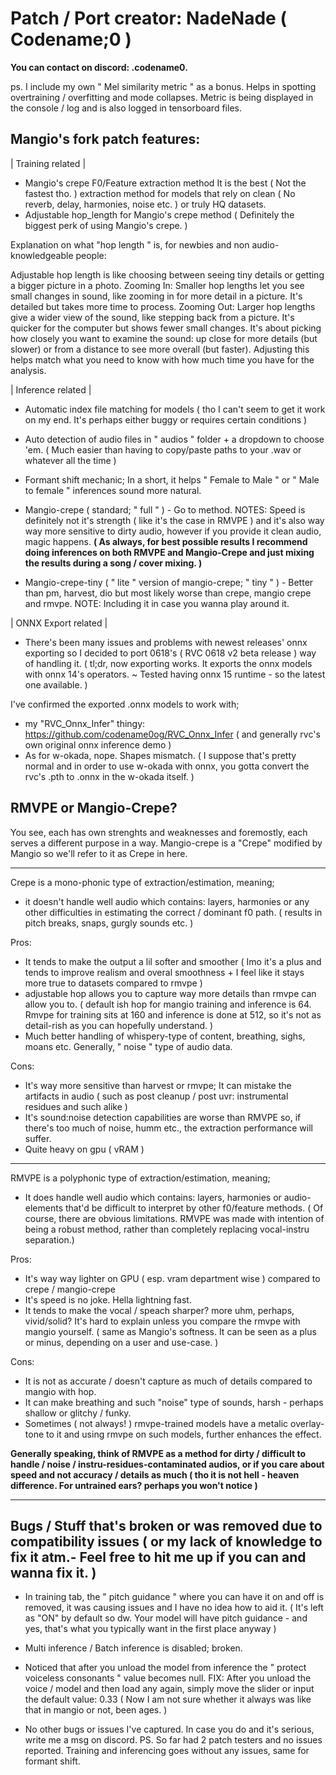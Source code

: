 # Patch / Port creator:   NadeNade ( Codename;0 )
**You can contact on discord:    .codename0.**

ps. I include my own " Mel similarity metric " as a bonus. Helps in spotting overtraining / overfitting and mode collapses.
Metric is being displayed in the console / log and is also logged in tensorboard files.

## Mangio's fork patch features:
| Training related |

- Mangio's crepe F0/Feature extraction method
It is the best ( Not the fastest tho. ) extraction method for models that rely on clean ( No reverb, delay, harmonies, noise etc. ) or truly HQ datasets.
- Adjustable hop_length for Mangio's crepe method ( Definitely the biggest perk of using Mangio's crepe. )


Explanation on what "hop length " is, for newbies and non audio-knowledgeable people:

Adjustable hop length is like choosing between seeing tiny details or getting a bigger picture in a photo.
Zooming In: Smaller hop lengths let you see small changes in sound, like zooming in for more detail in a picture. It's detailed but takes more time to process.
Zooming Out: Larger hop lengths give a wider view of the sound, like stepping back from a picture. It's quicker for the computer but shows fewer small changes.
It's about picking how closely you want to examine the sound: up close for more details (but slower) or from a distance to see more overall (but faster).
Adjusting this helps match what you need to know with how much time you have for the analysis.


| Inference related |

- Automatic index file matching for models ( tho I can't seem to get it work on my end. It's perhaps either buggy or requires certain conditions ) 
- Auto detection of audio files in " audios " folder + a dropdown to choose 'em. ( Much easier than having to copy/paste paths to your .wav or whatever all the time )
- Formant shift mechanic; In a short, it helps " Female to Male " or " Male to female " inferences sound more natural.
- Mangio-crepe ( standard; " full " ) - Go to method.
NOTES: Speed is definitely not it's strength ( like it's the case in RMVPE ) and it's also way way more sensitive to dirty audio, however if you provide it clean audio,
magic happens. 
**( As always, for best possible results I recommend doing inferences on both RMVPE and Mangio-Crepe and just mixing the results during a song / cover mixing. )**


- Mangio-crepe-tiny ( " lite " version of mangio-crepe; " tiny " ) - Better than pm, harvest, dio but most likely worse than crepe, mangio crepe and rmvpe.
NOTE: Including it in case you wanna play around it.


| ONNX Export related |
- There's been many issues and problems with newest releases' onnx exporting so I decided to port 0618's ( RVC 0618 v2 beta release ) way of handling it.
( tl;dr, now exporting works. It exports the onnx models with onnx 14's operators.  ~ Tested having onnx 15 runtime - so the latest one available. )

I've confirmed the exported .onnx models to work with;
- my "RVC_Onnx_Infer" thingy: https://github.com/codename0og/RVC_Onnx_Infer ( and generally rvc's own original onnx inference demo ) 
- As for w-okada, nope. Shapes mismatch.
( I suppose that's pretty normal and in order to use w-okada with onnx, you gotta convert the rvc's .pth to .onnx in the w-okada itself. ) 



## RMVPE or Mangio-Crepe?
You see, each has own strenghts and weaknesses and foremostly, each serves a different purpose in a way.
Mangio-crepe is a "Crepe" modified by Mangio so we'll refer to it as Crepe in here.

-------------------------------------------------------------------------------------------------------------------------

Crepe is a mono-phonic type of extraction/estimation, meaning;
- it doesn't handle well audio which contains: layers, harmonies or any other difficulties in estimating the correct / dominant f0 path.
( results in pitch breaks, snaps, gurgly sounds etc. )


Pros:
- It tends to make the output a lil softer and smoother
( Imo it's a plus and tends to improve realism and overal smoothness + I feel like it stays more true to datasets compared to rmvpe )
- adjustable hop allows you to capture way more details than rmvpe can allow you to.
( default ish hop for mangio training and inference is 64. Rmvpe for training sits at 160 and inference is done at 512, so it's not as detail-rish as you can hopefully understand. )
- Much better handling of whispery-type of content, breathing, sighs, moans etc. Generally, " noise " type of audio data.

Cons:
- It's way more sensitive than harvest or rmvpe; It can mistake the artifacts in audio ( such as post cleanup / post uvr: instrumental residues and such alike )
- It's sound:noise detection capabilities are worse than RMVPE so, if there's too much of noise, humm etc., the extraction performance will suffer.
- Quite heavy on gpu ( vRAM )

-------------------------------------------------------------------------------------------------------------------------

RMVPE is a polyphonic type of extraction/estimation, meaning;
- It does handle well audio which contains: layers, harmonies or audio-elements that'd be difficult to interpret by other f0/feature methods.
( Of course, there are obvious limitations. RMVPE was made with intention of being a robust method, rather than completely replacing vocal-instru separation.)

Pros:
- It's way way lighter on GPU ( esp. vram department wise ) compared to crepe / mangio-crepe
- It's speed is no joke. Hella lightning fast.
- It tends to make the vocal / speach sharper? more uhm, perhaps, vivid/solid? It's hard to explain unless you compare the rmvpe with mangio yourself.
( same as Mangio's softness. It can be seen as a plus or minus, depending on a user and use-case. ) 

Cons:
- It is not as accurate / doesn't capture as much of details compared to mangio with hop.
- It can make breathing and such "noise" type of sounds, harsh - perhaps shallow or glitchy / funky.
- Sometimes ( not always! ) rmvpe-trained models have a metalic overlay-tone to it and using rmvpe on such models, further enhances the effect.

**Generally speaking, think of RMVPE as a method for dirty / difficult to handle / noise / instru-residues-contaminated audios,
or if you care about speed and not accuracy / details as much ( tho it is not hell - heaven difference. For untrained ears? perhaps you won't notice )**

-------------------------------------------------------------------------------------------------------------------------

## Bugs / Stuff that's broken or was removed due to compatibility issues ( or my lack of knowledge to fix it atm.- Feel free to hit me up if you can and wanna fix it. )
- In training tab, the " pitch guidance " where you can have it on and off is removed, it was causing issues and I have no idea how to aid it.
( It's left as "ON" by default so dw. Your model will have pitch guidance - and yes, that's what you typically want in the first place anyway )

- Multi inference / Batch inference is disabled;  broken.

- Noticed that after you unload the model from inference the " protect voiceless consonants " value becomes null.
FIX: After you unload the voice / model and then load any again, simply move the slider or input the default value: 0.33
( Now I am not sure whether it always was like that in mangio or not, been ages. )


- No other bugs or issues I've captured. In case you do and it's serious, write me a msg on discord.
PS. So far had 2 patch testers and no issues reported. Training and inferencing goes without any issues, same for formant shift.

